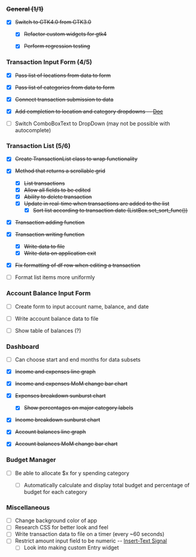 ### ~~General (1/1)~~
- [X] ~~Switch to GTK4.0 from GTK3.0~~
  - [X] ~~Refactor custom widgets for gtk4~~
  - [X] ~~Perform regression testing~~


### Transaction Input Form (4/5)
- [X] ~~Pass list of locations from data to form~~
- [X] ~~Pass list of categories from data to form~~
- [X] ~~Connect transaction submission to data~~
- [X] ~~Add completion to location and category dropdowns -- [Doc](https://docs.gtk.org/gtk3/class.EntryCompletion.html)~~
- [ ] Switch ComboBoxText to DropDown (may not be possible with autocomplete)
  

### Transaction List (5/6)
- [X] ~~Create TransactionList class to wrap functionality~~
- [X] ~~Method that returns a scrollable grid~~ 
  - [X] ~~List transactions~~
  - [X] ~~Allow all fields to be edited~~
  - [X] ~~Ability to delete transaction~~
  - [X] ~~Update in real-time when transactions are added to the list~~
    - [X] ~~Sort list according to transaction date (ListBox.set_sort_func())~~
- [X] ~~Transaction adding function~~
- [X] ~~Transaction writing function~~
  - [X] ~~Write data to file~~
  - [X] ~~Write data on application exit~~
- [X] ~~Fix formatting of df row when editing a transaction~~
- [ ] Format list items more uniformly


### Account Balance Input Form
- [ ] Create form to input account name, balance, and date
- [ ] Write account balance data to file
- [ ] Show table of balances (?)


### Dashboard
- [ ] Can choose start and end months for data subsets
- [X] ~~Income and expenses line graph~~
- [X] ~~Income and expenses MoM change bar chart~~
- [X] ~~Expenses breakdown sunburst chart~~
  - [X] ~~Show percentages on major category labels~~
- [X] ~~Income breakdown sunburst chart~~
- [X] ~~Account balances line graph~~
- [X] ~~Account balances MoM change bar chart~~


### Budget Manager
- [ ] Be able to allocate $x for y spending category
  - [ ] Automatically calculate and display total budget and percentage of budget for each category


### Miscellaneous
- [ ] Change background color of app
- [ ] Research CSS for better look and feel
- [ ] Write transaction data to file on a timer (every ~60 seconds)
- [ ] Restrict amount input field to be numeric -- [Insert-Text Signal](https://docs.gtk.org/gtk4/signal.Editable.insert-text.html)
  - [ ] Look into making custom Entry widget